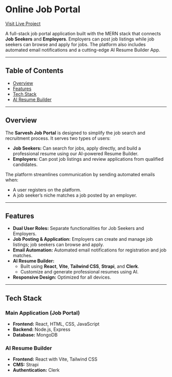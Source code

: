 # Online Job Portal

[Visit Live Project](https://online-job-portal-o1cv.onrender.com)

A full-stack job portal application built with the MERN stack that connects **Job Seekers** and **Employers**. Employers can post job listings while job seekers can browse and apply for jobs. The platform also includes automated email notifications and a cutting-edge AI Resume Builder App.

---

## Table of Contents

- [Overview](#overview)
- [Features](#features)
- [Tech Stack](#tech-stack)
- [AI Resume Builder](#ai-resume-builder)

---

## Overview

The **Sarvesh Job Portal** is designed to simplify the job search and recruitment process. It serves two types of users:
- **Job Seekers:** Can search for jobs, apply directly, and build a professional resume using our AI-powered Resume Builder.
- **Employers:** Can post job listings and review applications from qualified candidates.

The platform streamlines communication by sending automated emails when:
- A user registers on the platform.
- A job seeker’s niche matches a job posted by an employer.

---

## Features

- **Dual User Roles:** Separate functionalities for Job Seekers and Employers.
- **Job Posting & Application:** Employers can create and manage job listings; job seekers can browse and apply.
- **Email Automation:** Automated email notifications for registration and job matches.
- **AI Resume Builder:** 
  - Built using **React**, **Vite**, **Tailwind CSS**, **Strapi**, and **Clerk**.
  - Customize and generate professional resumes using AI.
- **Responsive Design:** Optimized for all devices.

---

## Tech Stack

### Main Application (Job Portal)
- **Frontend:** React, HTML, CSS, JavaScript
- **Backend:** Node.js, Express
- **Database:** MongoDB

### AI Resume Builder
- **Frontend:** React with Vite, Tailwind CSS
- **CMS:** Strapi
- **Authentication:** Clerk
